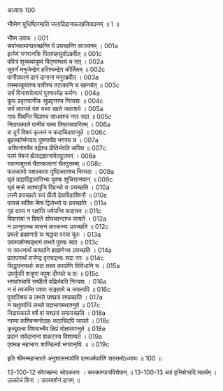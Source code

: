 अध्यायः 100

भीष्मेण युधिष्ठिरम्प्रति जलादिदानफलप्रतिपादनम् ॥ 1 ॥

भीष्म उवाच ।	001  
सर्वान्कामान्प्रयच्छन्ति ये प्रयच्छन्ति काञ्चनम् ।	001a  
इत्येवं भगवानत्रिः पितामहसुतोऽब्रवीत् ॥	001c  
पवित्रं शुच्यथायुष्यं पितृणामक्ष्यं च तत् ।	002a  
सुवर्णं मनुजेन्द्रेण हरिश्चन्द्रेण कीर्तितम् ॥	002c  
पानीयपरमं दानं दानानां मनुरब्रवीत् ।	003a  
तस्मात्कूपांश्च वापीश्च तटाकानि च खानयेत् ॥	003c  
सर्वं विनाशयेत्पापं पुरुषस्येह कर्मणः ।	004a  
कूपः प्रवृत्तपानीयः सुप्रवृत्तश्च नित्यशः ॥	004c  
सर्वं तारयते वंशं यस्य खाते जलाशये ।	005a  
गावः पिबन्ति विप्राश्च साधवश्च नराः सदा ॥	005c  
निदाघकाले पानीयं यस्य तिष्ठत्यवारितम् ।	006a  
स दुर्गं विषमं कृत्स्नं न कदाचिदवाप्नुते ॥	006c  
बृहस्पतेर्भगवतः पूष्णश्चैव भगस्य च ।	007a  
अश्विनोश्चैव वह्नेश्च प्रीतिर्भवति सर्पिषा ॥	007c  
परमं भेषजं ह्येतद्यज्ञानामेतदुत्तमम् ।	008a  
रसानामुत्तमं चैतत्फलानां चैतदुत्तमम् ॥	008c  
फलकामो यशस्कामः पुष्टिकामश्च नित्यदा ।	009a  
घृतं दद्याद्द्विजातिभ्यः पुरुषः शुचिरात्मवान् ॥	009c  
घृतं मासे आश्वयुजि विप्रभ्यो यः प्रयच्छति ।	010a  
तस्मै प्रयच्छतो रूपं प्रीतौ देवाविहाश्विनौ ॥	010c  
पायसं सर्पिषा मिश्रं द्विजेभ्यो यः प्रयच्छति ।	011a  
गृहं तस्य न रक्षांसि धर्षयन्ति कदाचन ॥	011c  
पिपासया न म्रियते सोपच्छन्दश्च जायते ।	012a  
न प्राप्नुयाच्च व्यसनं करकान्यः प्रयच्छति ॥	012c  
प्रयतो ब्राह्मणाग्रे यः श्रद्धया परया युतः ।	013a  
उपस्पर्शनषड्भागं लभते पुरुषः सदा ॥	013c  
यः साधनार्थं काष्ठानि ब्राह्मणेभ्यः प्रयच्छति ।	014a  
प्रतापनार्थं राजेन्द्र वृत्तवद्भ्यः सदा नरः ॥	014c  
सिद्ध्यन्त्यर्थाः सदा तस्य कार्याणि विविधानि च ।	015a  
उपर्युपरि शत्रूणां वपुषा दीप्यते च सः ॥	015c  
भगवांश्चापि सम्प्रीतो वह्निर्भवति नित्यशः ।	016a  
न तं त्यजन्ति पशवः सङ्ग्रामे च जयत्यपि ॥	016c  
पुत्राञ्श्रियं च लभते यश्छत्रं सम्प्रच्छति ।	017a  
न चक्षुर्व्याधिं लभते यज्ञभागमथाश्नुते ॥	017c  
निदाघकाले वर्षे वा यश्छत्रं सम्प्रयच्छति ।	018a  
नास्य कश्चिन्मनोदाहः कदाचिदपि जायते ।	018c  
कृच्छ्रात्स विषमाच्चैव क्षिप्रं मोक्षमवाप्नुते ॥	018e  
प्रदानं सर्वदानानां शकटस्य विशाम्पते ।	019a  
एवमाह महाभागः शाण्डिल्यो भगवानृषिः ॥ ॥	019c  

इति श्रीमन्महाभारते अनुशासनपर्वणि दानधर्मपर्वणि शततमोऽध्यायः ॥ 100 ॥

13-100-12 सोपच्छन्दः सोपकरणः । करकान्पात्रविशेषान् ॥ 13-100-13 अग्रं वृत्तिक्षेत्रादि तदर्थम् । उत्कोचं विना । उपस्पर्शनं दानम् ॥
